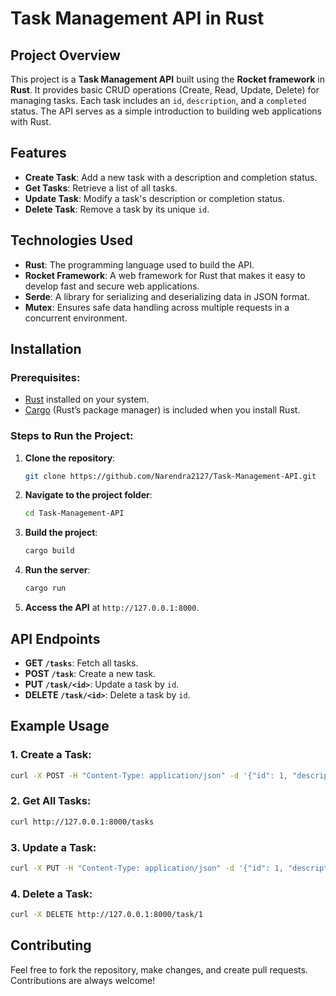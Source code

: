 
# Task Management API in Rust

## Project Overview
This project is a **Task Management API** built using the **Rocket framework** in **Rust**. It provides basic CRUD operations (Create, Read, Update, Delete) for managing tasks. Each task includes an `id`, `description`, and a `completed` status. The API serves as a simple introduction to building web applications with Rust.

## Features
- **Create Task**: Add a new task with a description and completion status.
- **Get Tasks**: Retrieve a list of all tasks.
- **Update Task**: Modify a task's description or completion status.
- **Delete Task**: Remove a task by its unique `id`.

## Technologies Used
- **Rust**: The programming language used to build the API.
- **Rocket Framework**: A web framework for Rust that makes it easy to develop fast and secure web applications.
- **Serde**: A library for serializing and deserializing data in JSON format.
- **Mutex**: Ensures safe data handling across multiple requests in a concurrent environment.

## Installation

### Prerequisites:
- [Rust](https://www.rust-lang.org/) installed on your system.
- [Cargo](https://doc.rust-lang.org/cargo/) (Rust’s package manager) is included when you install Rust.

### Steps to Run the Project:

1. **Clone the repository**:
   ```bash
   git clone https://github.com/Narendra2127/Task-Management-API.git
   ```

2. **Navigate to the project folder**:
   ```bash
   cd Task-Management-API
   ```

3. **Build the project**:
   ```bash
   cargo build
   ```

4. **Run the server**:
   ```bash
   cargo run
   ```

5. **Access the API** at `http://127.0.0.1:8000`.

## API Endpoints

- **GET `/tasks`**: Fetch all tasks.
- **POST `/task`**: Create a new task.
- **PUT `/task/<id>`**: Update a task by `id`.
- **DELETE `/task/<id>`**: Delete a task by `id`.

## Example Usage
### 1. **Create a Task**:
```bash
curl -X POST -H "Content-Type: application/json" -d '{"id": 1, "description": "My First Task", "completed": false}' http://127.0.0.1:8000/task
```

### 2. **Get All Tasks**:
```bash
curl http://127.0.0.1:8000/tasks
```

### 3. **Update a Task**:
```bash
curl -X PUT -H "Content-Type: application/json" -d '{"id": 1, "description": "Updated Task", "completed": true}' http://127.0.0.1:8000/task/1
```

### 4. **Delete a Task**:
```bash
curl -X DELETE http://127.0.0.1:8000/task/1
```

## Contributing
Feel free to fork the repository, make changes, and create pull requests. Contributions are always welcome!

